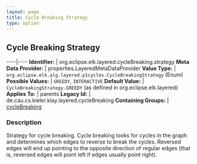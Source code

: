 ```yaml
---
layout: page
title: Cycle Breaking Strategy
type: option
---
```

## Cycle Breaking Strategy

----|----
**Identifier:** | org.eclipse.elk.layered.cycleBreaking.strategy
**Meta Data Provider:** | properties.LayeredMetaDataProvider
**Value Type:** | `org.eclipse.elk.alg.layered.p1cycles.CycleBreakingStrategy` (Enum)
**Possible Values:** | `GREEDY`, `INTERACTIVE`
**Default Value:** | `CycleBreakingStrategy.GREEDY` (as defined in org.eclipse.elk.layered)
**Applies To:** | parents
**Legacy Id:** | de.cau.cs.kieler.klay.layered.cycleBreaking
**Containing Groups:** | [cycleBreaking](org-eclipse-elk-layered-cycleBreaking)


### Description
Strategy for cycle breaking. Cycle breaking looks for cycles in the graph and determines which edges to reverse to break the cycles. Reversed edges will end up pointing to the opposite direction of regular edges (that is, reversed edges will point left if edges usually point right).


